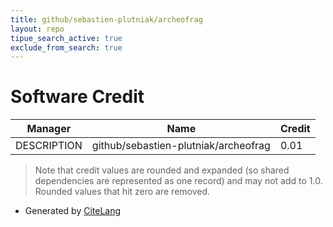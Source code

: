 ```yaml
---
title: github/sebastien-plutniak/archeofrag
layout: repo
tipue_search_active: true
exclude_from_search: true
---
```

# Software Credit

|Manager|Name|Credit|
|-------|----|------|
|DESCRIPTION|github/sebastien-plutniak/archeofrag|0.01|


> Note that credit values are rounded and expanded (so shared dependencies are represented as one record) and may not add to 1.0. Rounded values that hit zero are removed.


- Generated by [CiteLang](https://github.com/vsoch/citelang)
